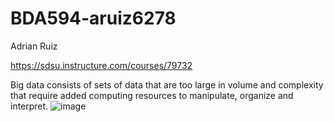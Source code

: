 # BDA594-aruiz6278
Adrian Ruiz

https://sdsu.instructure.com/courses/79732

Big data consists of sets of data that are too large in volume and complexity that require added computing resources to manipulate, organize and interpret. 
![image](https://user-images.githubusercontent.com/89660268/131404992-63148e63-0b38-4dd8-84ae-66d536fe0084.png)
